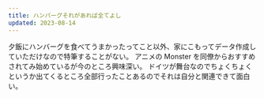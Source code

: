 ```yaml
---
title: ハンバーグそれがあれば全てよし
updated: 2023-08-14
---
```


夕飯にハンバーグを食べてうまかったってこと以外、家にこもってデータ作成していただけなので特筆することがない。
アニメの Monster を同僚からおすすめされてみ始めているが今のところ興味深い。
ドイツが舞台なのでちょくちょくというか出てくるところ全部行ったことあるのでそれは自分と関連できて面白い。
